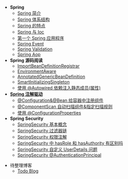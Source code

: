 * **Spring**
  * [Spring 简介](spring/)
  * [Spring 体系结构](spring/Spring-体系结构.md)
  * [Spring 的特点](spring/Spring-的特点.md)
  * [Spring 与 Ioc](spring/Spring-与-Ioc.md)
  * [第一个 Spring 应用程序](spring/第一个-Spring-应用程序.md)
  * [Spring Event](spring/Spring-Event.md)
  * [Spring Validation](spring/Spring-Validation.md)
  * [Spring Aop](spring/Spring-Aop.md)
* **Spring 源码阅读**
  * [ImportBeanDefinitionRegistrar](spring/ImportBeanDefinitionRegistrar.md)
  * [EnvironmentAware](spring/EnvironmentAware.md)
  * [AnnotatedGenericBeanDefinition](spring/AnnotatedGenericBeanDefinition.md)
  * [SmartInitializingSingleton](spring/SmartInitializingSingleton.md)
  * [使用 @Autowired 依赖注入静态成员(属性)](spring/使用-@Autowired-依赖注入静态成员(属性).md)
* [**Spring 注解驱动**](spring/注解驱动开发.md)
  * [@Configuration&@Bean 给容器中注册组件](spring/@Configuration&@Bean-给容器中注册组件.md)
  * [@ComponentScan 自动扫描组件&指定扫描规则](spring/@ComponentScan-自动扫描组件&指定扫描规则.md)
  * [使用 @ConfigurationProperties](spring/注解-ConfigurationProperties.md)
* **Spring Security**
  * [SpringSecurity 基本概念](spring/SpringSecurity-基本概念.md)
  * [SpringSecurity 过滤器链](spring/SpringSecurity-过滤器链.md)
  * [SpringSecurity 权限注解](spring/SpringSecurity-权限注解.md)
  * [SpringSecurity 中 hasRole 和 hasAuthority 有区别吗](spring/SpringSecurity-中-hasRole-和-hasAuthority-有区别吗.md)
  * [SpringSecurity 自定义 UserDetails 问题](spring/SpringSecurity-自定义-UserDetails-问题.md)
  * [SpringSecurity @AuthenticationPrincipal](spring/SpringSecurity-@AuthenticationPrincipal.md)

- 待整理博客
  - [Todo Blog](spring/Todo-Blog.md)

